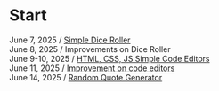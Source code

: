 # Start
June 7, 2025 / [Simple Dice Roller](20250607-dice-roller) <br/>
June 8, 2025 / Improvements on Dice Roller <br/>
June 9-10, 2025 / [HTML, CSS, JS Simple Code Editors](20250609-code-editors) <br/>
June 11, 2025 / [Improvement on code editors](20250609-code-editor/code-editor-improved) <br/>
June 14, 2025 / [Random Quote Generator](20250614-random-quote-generator) <br/>
